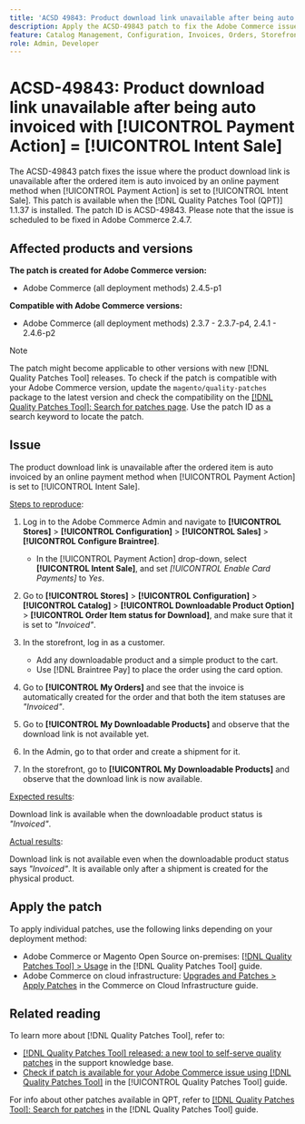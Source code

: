 ```yaml
---
title: 'ACSD 49843: Product download link unavailable after being auto invoiced with [!UICONTROL Payment Action] = [!UICONTROL Intent Sale]'
description: Apply the ACSD-49843 patch to fix the Adobe Commerce issue where product download link is unavailable after the ordered item is auto invoiced by an online payment method when [!UICONTROL Payment Action] is set to [!UICONTROL Intent Sale].
feature: Catalog Management, Configuration, Invoices, Orders, Storefront
role: Admin, Developer
---
```

# ACSD-49843: Product download link unavailable after being auto invoiced with [!UICONTROL Payment Action] = [!UICONTROL Intent Sale]

The ACSD-49843 patch fixes the issue where the product download link is unavailable after the ordered item is auto invoiced by an online payment method when [!UICONTROL Payment Action] is set to [!UICONTROL Intent Sale]. This patch is available when the [!DNL Quality Patches Tool (QPT)] 1.1.37 is installed. The patch ID is ACSD-49843. Please note that the issue is scheduled to be fixed in Adobe Commerce 2.4.7.

## Affected products and versions

**The patch is created for Adobe Commerce version:**

* Adobe Commerce (all deployment methods) 2.4.5-p1

**Compatible with Adobe Commerce versions:**

* Adobe Commerce (all deployment methods) 2.3.7 - 2.3.7-p4, 2.4.1 - 2.4.6-p2

>[!NOTE]
>
>The patch might become applicable to other versions with new [!DNL Quality Patches Tool] releases. To check if the patch is compatible with your Adobe Commerce version, update the `magento/quality-patches` package to the latest version and check the compatibility on the [[!DNL Quality Patches Tool]: Search for patches page](https://experienceleague.adobe.com/tools/commerce-quality-patches/index.html). Use the patch ID as a search keyword to locate the patch.

## Issue

The product download link is unavailable after the ordered item is auto invoiced by an online payment method when [!UICONTROL Payment Action] is set to [!UICONTROL Intent Sale].

<u>Steps to reproduce</u>:

1. Log in to the Adobe Commerce Admin and navigate to **[!UICONTROL Stores]** > **[!UICONTROL Configuration]** > **[!UICONTROL Sales]** > **[!UICONTROL Configure Braintree]**.

    * In the [!UICONTROL Payment Action] drop-down, select **[!UICONTROL Intent Sale]**, and set *[!UICONTROL Enable Card Payments]* to *Yes*.

1. Go to **[!UICONTROL Stores]** > **[!UICONTROL Configuration]** > **[!UICONTROL Catalog]** > **[!UICONTROL Downloadable Product Option]** > **[!UICONTROL Order Item status for Download]**, and make sure that it is set to *"Invoiced"*.
1. In the storefront, log in as a customer. 

    * Add any downloadable product and a simple product to the cart. 
    * Use [!DNL Braintree Pay] to place the order using the card option.

1. Go to **[!UICONTROL My Orders]** and see that the invoice is automatically created for the order and that both the item statuses are *"Invoiced"*.
1. Go to **[!UICONTROL My Downloadable Products]** and observe that the download link is not available yet.
1. In the Admin, go to that order and create a shipment for it.
1. In the storefront, go to **[!UICONTROL My Downloadable Products]** and observe that the download link is now available.

<u>Expected results</u>:

Download link is available when the downloadable product status is *"Invoiced"*.

<u>Actual results</u>:

Download link is not available even when the downloadable product status says *"Invoiced"*. It is available only after a shipment is created for the physical product. 

## Apply the patch

To apply individual patches, use the following links depending on your deployment method:

* Adobe Commerce or Magento Open Source on-premises: [[!DNL Quality Patches Tool] > Usage](/help/tools/quality-patches-tool/usage.md) in the [!DNL Quality Patches Tool] guide.
* Adobe Commerce on cloud infrastructure: [Upgrades and Patches > Apply Patches](https://experienceleague.adobe.com/docs/commerce-cloud-service/user-guide/develop/upgrade/apply-patches.html) in the Commerce on Cloud Infrastructure guide.

## Related reading

To learn more about [!DNL Quality Patches Tool], refer to:

* [[!DNL Quality Patches Tool] released: a new tool to self-serve quality patches](https://experienceleague.adobe.com/en/docs/commerce-knowledge-base/kb/announcements/commerce-announcements/magento-quality-patches-released-new-tool-to-self-serve-quality-patches) in the support knowledge base.
* [Check if patch is available for your Adobe Commerce issue using [!DNL Quality Patches Tool]](/help/tools/quality-patches-tool/patches-available-in-qpt/check-patch-for-magento-issue-with-magento-quality-patches.md) in the [!UICONTROL Quality Patches Tool] guide.


For info about other patches available in QPT, refer to [[!DNL Quality Patches Tool]: Search for patches](https://experienceleague.adobe.com/tools/commerce-quality-patches/index.html) in the [!DNL Quality Patches Tool] guide.
